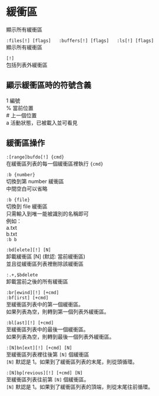 # 緩衝區

顯示所有緩衝區

`:files[!] [flags]  
:buffers[!] [flags]  
:ls[!] [flags]`  
顯示所有緩衝區

`[!]`   
包括列表外緩衝區

## 顯示緩衝區時的符號含義

1 編號  
% 當前位置  
\# 上一個位置  
a 活動狀態，已被載入並可看見

## 緩衝區操作

`:[range]bufdo[!] {cmd}`  
在緩衝區列表的每一個緩衝區裡執行 `{cmd}`

`:b {number}`  
切換到第 number 緩衝區  
中間空白可以省略

`:b {file}`  
切換到 file 緩衝區  
只需輸入到唯一能被識別的名稱即可  
例如：  
a.txt  
b.txt  
`:b b`

`:bd[elete][!] [N]`  
卸載緩衝區 \[N\] \(默認: 當前緩衝區\)   
並且從緩衝區列表裡刪除該緩衝區

`:.+,$bdelete`  
卸載當前之後的所有緩衝區

`:br[ewind][!] [+cmd]`  
`:bf[irst] [+cmd]`  
至緩衝區列表中的第一個緩衝區。  
如果列表為空，則轉到第一個列表外緩衝區。

`:bl[ast][!] [+cmd]`  
至緩衝區列表中的最後一個緩衝區。  
如果列表為空，則轉到最後一個列表外緩衝區。

`:[N]bn[ext][!] [+cmd] [N]`  
至緩衝區列表裡往後第 `[N]` 個緩衝區  
`[N]` 默認是 1。如果到了緩衝區列表的末尾，則從頭循環。

`:[N]bp[revious][!] [+cmd] [N]`  
至緩衝區列表往前第 `[N]` 個緩衝區。  
`[N]` 默認是 1。如果到了緩衝區列表的頂端，則從末尾往前循環。

